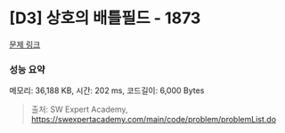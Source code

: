 # [D3] 상호의 배틀필드 - 1873 

[문제 링크](https://swexpertacademy.com/main/code/problem/problemDetail.do?contestProbId=AV5LyE7KD2ADFAXc) 

### 성능 요약

메모리: 36,188 KB, 시간: 202 ms, 코드길이: 6,000 Bytes



> 출처: SW Expert Academy, https://swexpertacademy.com/main/code/problem/problemList.do